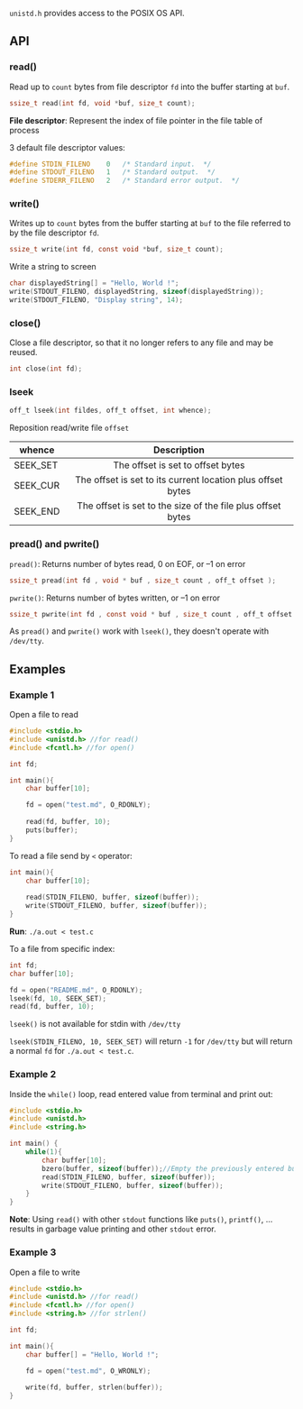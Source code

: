 ``unistd.h`` provides access to the POSIX OS API.

## API

### read()

Read up to ``count`` bytes from file descriptor ``fd`` into the buffer starting at ``buf``.

```c
ssize_t read(int fd, void *buf, size_t count);
```

**File descriptor**: Represent the index of file pointer in the file table of process

3 default file descriptor values:

```c
#define	STDIN_FILENO	0	/* Standard input.  */
#define	STDOUT_FILENO	1	/* Standard output.  */
#define	STDERR_FILENO	2	/* Standard error output.  */
```

### write()

Writes up to ``count`` bytes from the buffer starting at ``buf`` to the file referred to by the file descriptor ``fd``.

```c
ssize_t write(int fd, const void *buf, size_t count);
```

Write a string to screen

```c
char displayedString[] = "Hello, World !";
write(STDOUT_FILENO, displayedString, sizeof(displayedString));
write(STDOUT_FILENO, "Display string", 14);
```

### close()

Close a file descriptor, so that it no longer refers to any file and may be reused. 

```c
int close(int fd);
```

### lseek

```c
off_t lseek(int fildes, off_t offset, int whence);
```

Reposition read/write file ``offset``

| whence | Description|
| ------- |:------:|
|SEEK_SET | The offset is set to offset bytes|
|SEEK_CUR|The offset is set to its current location plus offset bytes|
|SEEK_END|The offset is set to the size of the file plus offset bytes|

### pread() and pwrite()

``pread()``: Returns number of bytes read, 0 on EOF, or –1 on error

```c
ssize_t pread(int fd , void * buf , size_t count , off_t offset );
```
``pwrite()``: Returns number of bytes written, or –1 on error

```c
ssize_t pwrite(int fd , const void * buf , size_t count , off_t offset );
```

As ``pread()`` and ``pwrite()`` work with ``lseek()``, they doesn't operate with ``/dev/tty``.

## Examples

### Example 1

Open a file to read

```c
#include <stdio.h>
#include <unistd.h> //for read()
#include <fcntl.h> //for open()

int fd;

int main(){
    char buffer[10];

    fd = open("test.md", O_RDONLY);
    
    read(fd, buffer, 10);
    puts(buffer);
}
```

To read a file send by ``<`` operator:

```c
int main(){
    char buffer[10];
    
    read(STDIN_FILENO, buffer, sizeof(buffer));
	write(STDOUT_FILENO, buffer, sizeof(buffer));
}
```
**Run**: ``./a.out < test.c``

To a file from specific index:

```c
int fd;
char buffer[10];

fd = open("README.md", O_RDONLY);
lseek(fd, 10, SEEK_SET);
read(fd, buffer, 10);
```

``lseek()`` is not available for stdin with ``/dev/tty``

``lseek(STDIN_FILENO, 10, SEEK_SET)`` will return ``-1`` for ``/dev/tty`` but will return a normal ``fd`` for  ``./a.out < test.c``.

### Example 2

Inside the ``while()`` loop, read entered value from terminal and print out:

```c
#include <stdio.h>
#include <unistd.h>
#include <string.h>

int main() {
	while(1){
		char buffer[10];
        bzero(buffer, sizeof(buffer));//Empty the previously entered buffer
		read(STDIN_FILENO, buffer, sizeof(buffer));
		write(STDOUT_FILENO, buffer, sizeof(buffer));
	}
}
```

**Note**: Using ``read()`` with other ``stdout`` functions like ``puts()``, ``printf()``, ... results in garbage value printing and other ``stdout`` error.

### Example 3

Open a file to write

```c
#include <stdio.h>
#include <unistd.h> //for read()
#include <fcntl.h> //for open()
#include <string.h> //for strlen()

int fd;

int main(){
    char buffer[] = "Hello, World !";

    fd = open("test.md", O_WRONLY);
    
    write(fd, buffer, strlen(buffer));
}
```